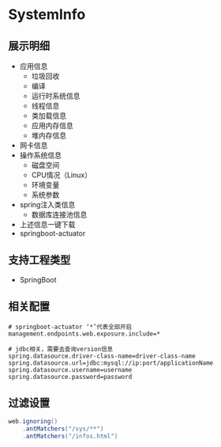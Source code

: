 # SystemInfo



## 展示明细

- 应用信息
  - 垃圾回收
  - 编译
  - 运行时系统信息
  - 线程信息
  - 类加载信息
  - 应用内存信息
  - 堆内存信息
- 网卡信息
- 操作系统信息
  - 磁盘空间
  - CPU情况（Linux）
  - 环境变量
  - 系统参数
- spring注入类信息
  - 数据库连接池信息
- 上述信息一键下载
- springboot-actuator

## 支持工程类型

- SpringBoot

## 相关配置

```properties
# springboot-actuator ‘*’代表全部开启
management.endpoints.web.exposure.include=*

# jdbc相关，需要去查询version信息
spring.datasource.driver-class-name=driver-class-name
spring.datasource.url=jdbc:mysql://ip:port/applicationName
spring.datasource.username=username
spring.datasource.password=password
```

## 过滤设置

```java
web.ignoring()
    .antMatchers("/sys/**")
    .antMatchers("/infos.html")
```

